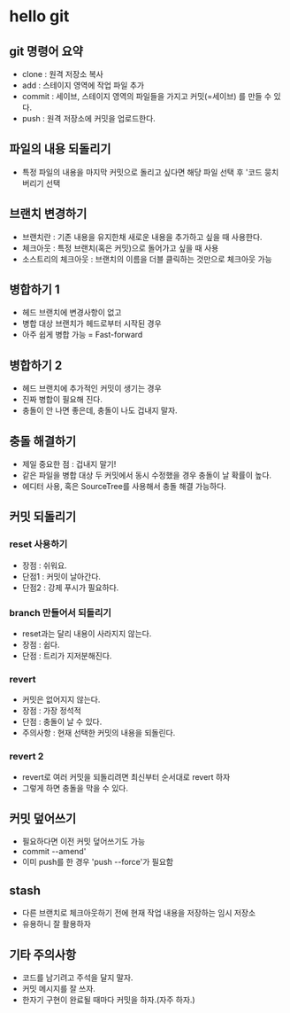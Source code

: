 # hello git

## git 명령어 요약
- clone : 원격 저장소 복사
- add : 스테이지 영역에 작업 파일 추가
- commit : 세이브, 스테이지 영역의 파일들을 가지고 커밋(=세이브) 를 만들 수 있다.
- push : 원격 저장소에 커밋을 업로드한다.

## 파일의 내용 되돌리기
 - 특정 파일의 내용을 마지막 커밋으로 돌리고 싶다면 해당 파일 선택 후 '코드 뭉치 버리기
  선택

## 브랜치 변경하기
 - 브랜치란 : 기존 내용을 유지한채 새로운 내용을 추가하고 싶을 때 사용한다.
 - 체크아웃 : 특정 브랜치(혹은 커밋)으로 돌어가고 싶을 때 사용
 - 소스트리의 체크아웃 : 브랜치의 이름을 더블 클릭하는 것만으로 체크아웃 가능

## 병합하기 1
 - 헤드 브랜치에 변경사항이 없고
 - 병합 대상 브랜치가 헤드로부터 시작된 경우
 - 아주 쉽게 병합 가능 = Fast-forward

## 병합하기 2
 - 헤드 브랜치에 추가적인 커밋이 생기는 경우
 - 진짜 병합이 필요해 진다.
 - 충돌이 안 나면 좋은데, 충돌이 나도 겁내지 말자.

## 충돌 해결하기
 - 제일 중요한 점 : 겁내지 말기!
 - 같은 파일을 병합 대상 두 커밋에서 동시 수정했을 경우 충돌이 날 확률이 높다.
 - 에디터 사용, 혹은 SourceTree를 사용해서 충돌 해결 가능하다.

## 커밋 되돌리기
 
### reset 사용하기
 - 장점 : 쉬워요.
 - 단점1 : 커밋이 날아간다.
 - 단점2 : 강제 푸시가 필요하다.

### branch 만들어서 되돌리기

 - reset과는 달리 내용이 사라지지 않는다.
 - 장점 : 쉽다.
 - 단점 : 트리가 지저분해진다.

### revert
 - 커밋은 없어지지 않는다.
 - 장점 : 가장 정석적
 - 단점 : 충돌이 날 수 있다.
 - 주의사항 : 현재 선택한 커밋의 내용을 되돌린다.

### revert 2
 - revert로 여러 커밋을 되돌리려면 최신부터 순서대로 revert 하자
 - 그렇게 하면 충돌을 막을 수 있다.

## 커밋 덮어쓰기
 - 필요하다면 이전 커밋 덮어쓰기도 가능
 - commit --amend'
 - 이미 push를 한 경우 'push --force'가 필요함

## stash
 - 다른 브랜치로 체크아웃하기 전에 현재 작업 내용을 저장하는 임시 저장소
 - 유용하니 잘 활용하자

## 기타 주의사항
 - 코드를 남기려고 주석을 달지 말자.
 - 커밋 메시지를 잘 쓰자.
 - 한자기 구현이 완료될 때마다 커밋을 하자.(자주 하자.)